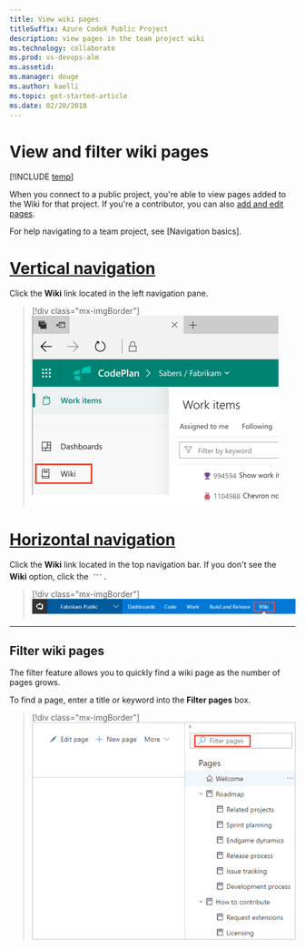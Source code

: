 ```yaml
---
title: View wiki pages
titleSuffix: Azure CodeX Public Project
description: view pages in the team project wiki 
ms.technology: collaborate
ms.prod: vs-devops-alm
ms.assetid:  
ms.manager: douge
ms.author: kaelli
ms.topic: get-started-article 
ms.date: 02/20/2018
---
```



# View and filter wiki pages 

[!INCLUDE [temp](_shared/version-public-projects.md)] 

When you connect to a public project, you're able to view pages added to the Wiki for that project. If you're a contributor, you can also [add and edit pages](../collaborate/add-edit-wiki.md).  

For help navigating to a team project, see [Navigation basics]. 

# [Vertical navigation](#tab/vertical) 

Click the **Wiki** link located in the left navigation pane.

> [!div class="mx-imgBorder"]
![Wiki link, horizontal navigation](_img/view-wiki-vertical.png) 

# [Horizontal navigation](#tab/horizontal) 

Click the **Wiki** link located in the top navigation bar.  If you don't see the **Wiki** option, click the ![actions icon](../_img/icons/actions-icon.png).

> [!div class="mx-imgBorder"]
![Wiki link, horizontal navigation](_img/view-wiki-horizontal.png)

---

## Filter wiki pages

The filter feature allows you to quickly find a wiki page as the number of pages grows. 

To find a page, enter a title or keyword into the **Filter pages** box.   
 
> [!div class="mx-imgBorder"]
![Filter Wiki pages](../collaborate/_img/wiki/filter-box.png)


